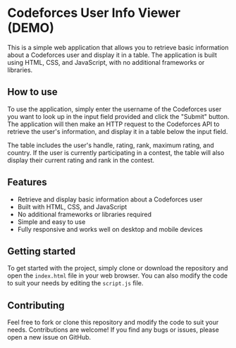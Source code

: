 # Codeforces User Info Viewer (DEMO)

This is a simple web application that allows you to retrieve basic information about a Codeforces user and display it in a table. The application is built using HTML, CSS, and JavaScript, with no additional frameworks or libraries.

## How to use

To use the application, simply enter the username of the Codeforces user you want to look up in the input field provided and click the "Submit" button. The application will then make an HTTP request to the Codeforces API to retrieve the user's information, and display it in a table below the input field.

The table includes the user's handle, rating, rank, maximum rating, and country. If the user is currently participating in a contest, the table will also display their current rating and rank in the contest.

## Features

- Retrieve and display basic information about a Codeforces user
- Built with HTML, CSS, and JavaScript
- No additional frameworks or libraries required
- Simple and easy to use
- Fully responsive and works well on desktop and mobile devices

## Getting started

To get started with the project, simply clone or download the repository and open the `index.html` file in your web browser. You can also modify the code to suit your needs by editing the `script.js` file.

## Contributing

Feel free to fork or clone this repository and modify the code to suit your needs. Contributions are welcome! If you find any bugs or issues, please open a new issue on GitHub.
